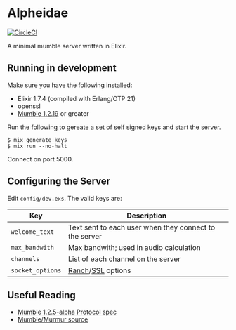 # Alpheidae
[![CircleCI](https://circleci.com/gh/spawnfest/alpheidae/tree/master.svg?style=svg&circle-token=c655df12f3c97bd47e974e62c2bbb036a4e44778)](https://circleci.com/gh/spawnfest/alpheidae/tree/master)

A minimal mumble server written in Elixir.

## Running in development

Make sure you have the following installed:
 * Elixir 1.7.4 (compiled with Erlang/OTP 21)
 * openssl
 * [Mumble 1.2.19](https://wiki.mumble.info/wiki/Main_Page) or greater

Run the following to gereate a set of self signed keys and start the server.

    $ mix generate_keys
    $ mix run --no-halt

Connect on port 5000.

## Configuring the Server

Edit `config/dev.exs`. The valid keys are:

| Key | Description |
|-----|------------|
| `welcome_text` | Text sent to each user when they connect to the server |
| `max_bandwith` | Max bandwith; used in audio calculation |
| `channels` | List of each channel on the server |
| `socket_options` | [Ranch](https://github.com/ninenines/ranch)/[SSL](http://erlang.org/doc/man/ssl.html) options |

## Useful Reading

* [Mumble 1.2.5-alpha Protocol spec](https://media.readthedocs.org/pdf/mumble-protocol/latest/mumble-protocol.pdf)
* [Mumble/Murmur source](https://github.com/mumble-voip/mumble)